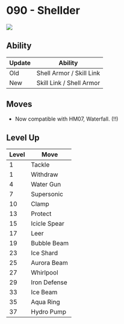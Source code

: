 # 090 - Shellder
![][090]

## Ability

Update | Ability
---    | ---
Old    | Shell Armor / Skill Link
New    | Skill Link / Shell Armor

## Moves

 - Now compatible with HM07, Waterfall. (!!)

## Level Up

Level | Move
---   | ---
  1   | Tackle
  1   | Withdraw
  4   | Water Gun
  7   | Supersonic
 10   | Clamp
 13   | Protect
 15   | Icicle Spear
 17   | Leer
 19   | Bubble Beam
 23   | Ice Shard
 25   | Aurora Beam
 27   | Whirlpool
 29   | Iron Defense
 33   | Ice Beam
 35   | Aqua Ring
 37   | Hydro Pump



[090]: /img/pokemon/090.png
